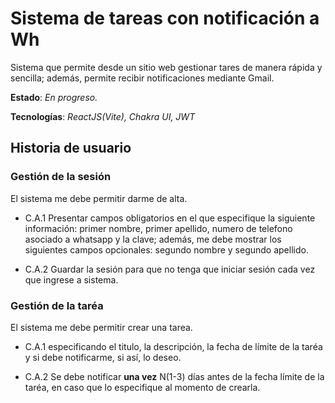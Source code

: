 # Sistema de tareas con notificación a Wh
Sistema que permite desde un sitio web gestionar tares de manera rápida y sencilla; además, permite recibir notificaciones mediante Gmail.

**Estado**: *En progreso.*

**Tecnologías**: *ReactJS(Vite), Chakra UI, JWT*

## Historia de usuario
### Gestión de la sesión
El sistema me debe permitir darme de alta.
- C.A.1 Presentar campos obligatorios en el que especifique la siguiente información: primer nombre, primer apellido, numero de telefono asociado a whatsapp y la clave; además, me debe mostrar los siguientes campos opcionales: segundo nombre y segundo apellido.

- C.A.2 Guardar la sesión para que no tenga que iniciar sesión cada vez que ingrese a sistema.

### Gestión de la taréa
El sistema me debe permitir crear una tarea.
- C.A.1 especificando el titulo, la descripción, la fecha de límite de la taréa y si debe notificarme, si así, lo deseo.

- C.A.2 Se debe notificar **una vez** N(1-3) días antes de la fecha límite de la taréa, en caso que lo especifique al momento de crearla.